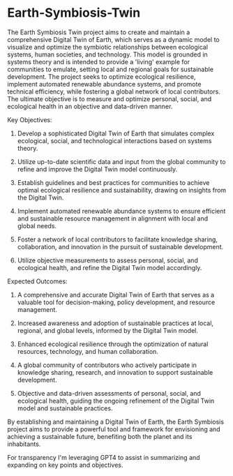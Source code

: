 Earth-Symbiosis-Twin
=======================


The Earth Symbiosis Twin project aims to create and maintain a comprehensive Digital Twin of Earth, which serves as a dynamic model to visualize and optimize the symbiotic relationships between ecological systems, human societies, and technology. This model is grounded in systems theory and is intended to provide a 'living' example for communities to emulate, setting local and regional goals for sustainable development. The project seeks to optimize ecological resilience, implement automated renewable abundance systems, and promote technical efficiency, while fostering a global network of local contributors. The ultimate objective is to measure and optimize personal, social, and ecological health in an objective and data-driven manner.


Key Objectives:



1. Develop a sophisticated Digital Twin of Earth that simulates complex ecological, social, and technological interactions based on systems theory.

2. Utilize up-to-date scientific data and input from the global community to refine and improve the Digital Twin model continuously.

3. Establish guidelines and best practices for communities to achieve optimal ecological resilience and sustainability, drawing on insights from the Digital Twin. 

4. Implement automated renewable abundance systems to ensure efficient and sustainable resource management in alignment with local and global needs.

5. Foster a network of local contributors to facilitate knowledge sharing, collaboration, and innovation in the pursuit of sustainable development.

6. Utilize objective measurements to assess personal, social, and ecological health, and refine the Digital Twin model accordingly.



Expected Outcomes:



1. A comprehensive and accurate Digital Twin of Earth that serves as a valuable tool for decision-making, policy development, and resource management.

2. Increased awareness and adoption of sustainable practices at local, regional, and global levels, informed by the Digital Twin model.

3. Enhanced ecological resilience through the optimization of natural resources, technology, and human collaboration.

4. A global community of contributors who actively participate in knowledge sharing, research, and innovation to support sustainable development.

5. Objective and data-driven assessments of personal, social, and ecological health, guiding the ongoing refinement of the Digital Twin model and sustainable practices.



By establishing and maintaining a Digital Twin of Earth, the Earth Symbiosis project aims to provide a powerful tool and framework for envisioning and achieving a sustainable future, benefiting both the planet and its inhabitants.

For transparency I'm leveraging GPT4 to assist in summarizing and expanding on key points and objectives.
